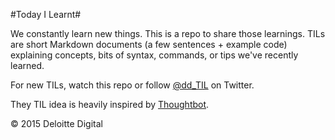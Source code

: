 #Today I Learnt#

We constantly learn new things. This is a repo to share those learnings. TILs are short Markdown documents (a few sentences + example code) explaining concepts, bits of syntax, commands, or tips we've recently learned.

For new TILs, watch this repo or follow [@dd_TIL](https://twitter.com/dd_TIL) on Twitter.

They TIL idea is heavily inspired by [Thoughtbot](https://github.com/thoughtbot/til).

© 2015 Deloitte Digital
